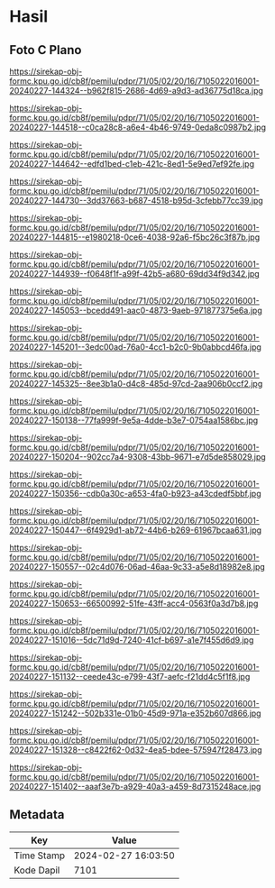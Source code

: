 # Hasil

## Foto C Plano

https://sirekap-obj-formc.kpu.go.id/cb8f/pemilu/pdpr/71/05/02/20/16/7105022016001-20240227-144324--b962f815-2686-4d69-a9d3-ad36775d18ca.jpg

https://sirekap-obj-formc.kpu.go.id/cb8f/pemilu/pdpr/71/05/02/20/16/7105022016001-20240227-144518--c0ca28c8-a6e4-4b46-9749-0eda8c0987b2.jpg

https://sirekap-obj-formc.kpu.go.id/cb8f/pemilu/pdpr/71/05/02/20/16/7105022016001-20240227-144642--edfd1bed-c1eb-421c-8ed1-5e9ed7ef92fe.jpg

https://sirekap-obj-formc.kpu.go.id/cb8f/pemilu/pdpr/71/05/02/20/16/7105022016001-20240227-144730--3dd37663-b687-4518-b95d-3cfebb77cc39.jpg

https://sirekap-obj-formc.kpu.go.id/cb8f/pemilu/pdpr/71/05/02/20/16/7105022016001-20240227-144815--e1980218-0ce6-4038-92a6-f5bc26c3f87b.jpg

https://sirekap-obj-formc.kpu.go.id/cb8f/pemilu/pdpr/71/05/02/20/16/7105022016001-20240227-144939--f0648f1f-a99f-42b5-a680-69dd34f9d342.jpg

https://sirekap-obj-formc.kpu.go.id/cb8f/pemilu/pdpr/71/05/02/20/16/7105022016001-20240227-145053--bcedd491-aac0-4873-9aeb-971877375e6a.jpg

https://sirekap-obj-formc.kpu.go.id/cb8f/pemilu/pdpr/71/05/02/20/16/7105022016001-20240227-145201--3edc00ad-76a0-4cc1-b2c0-9b0abbcd46fa.jpg

https://sirekap-obj-formc.kpu.go.id/cb8f/pemilu/pdpr/71/05/02/20/16/7105022016001-20240227-145325--8ee3b1a0-d4c8-485d-97cd-2aa906b0ccf2.jpg

https://sirekap-obj-formc.kpu.go.id/cb8f/pemilu/pdpr/71/05/02/20/16/7105022016001-20240227-150138--77fa999f-9e5a-4dde-b3e7-0754aa1586bc.jpg

https://sirekap-obj-formc.kpu.go.id/cb8f/pemilu/pdpr/71/05/02/20/16/7105022016001-20240227-150204--902cc7a4-9308-43bb-9671-e7d5de858029.jpg

https://sirekap-obj-formc.kpu.go.id/cb8f/pemilu/pdpr/71/05/02/20/16/7105022016001-20240227-150356--cdb0a30c-a653-4fa0-b923-a43cdedf5bbf.jpg

https://sirekap-obj-formc.kpu.go.id/cb8f/pemilu/pdpr/71/05/02/20/16/7105022016001-20240227-150447--6f4929d1-ab72-44b6-b269-61967bcaa631.jpg

https://sirekap-obj-formc.kpu.go.id/cb8f/pemilu/pdpr/71/05/02/20/16/7105022016001-20240227-150557--02c4d076-06ad-46aa-9c33-a5e8d18982e8.jpg

https://sirekap-obj-formc.kpu.go.id/cb8f/pemilu/pdpr/71/05/02/20/16/7105022016001-20240227-150653--66500992-51fe-43ff-acc4-0563f0a3d7b8.jpg

https://sirekap-obj-formc.kpu.go.id/cb8f/pemilu/pdpr/71/05/02/20/16/7105022016001-20240227-151016--5dc71d9d-7240-41cf-b697-a1e7f455d6d9.jpg

https://sirekap-obj-formc.kpu.go.id/cb8f/pemilu/pdpr/71/05/02/20/16/7105022016001-20240227-151132--ceede43c-e799-43f7-aefc-f21dd4c5f1f8.jpg

https://sirekap-obj-formc.kpu.go.id/cb8f/pemilu/pdpr/71/05/02/20/16/7105022016001-20240227-151242--502b331e-01b0-45d9-971a-e352b607d866.jpg

https://sirekap-obj-formc.kpu.go.id/cb8f/pemilu/pdpr/71/05/02/20/16/7105022016001-20240227-151328--c8422f62-0d32-4ea5-bdee-575947f28473.jpg

https://sirekap-obj-formc.kpu.go.id/cb8f/pemilu/pdpr/71/05/02/20/16/7105022016001-20240227-151402--aaaf3e7b-a929-40a3-a459-8d7315248ace.jpg


## Metadata

| Key        | Value               |
| ---------- | ------------------- |
| Time Stamp | 2024-02-27 16:03:50 |
| Kode Dapil | 7101                |



